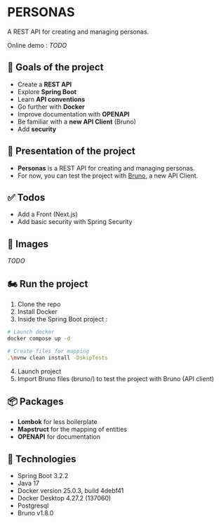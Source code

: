 # PERSONAS

A REST API for creating and managing personas.

Online demo : *TODO*

## :rocket: Goals of the project

* Create a **REST API**
* Explore **Spring Boot**
* Learn **API conventions**
* Go further with **Docker**
* Improve documentation with **OPENAPI**
* Be familiar with a **new API Client** (Bruno)
* Add **security**

## :dart: Presentation of the project

* **Personas** is a REST API for creating and managing personas.
* For now, you can test the project with [Bruno](https://www.usebruno.com/), a new API Client.

## :white_check_mark: Todos

* Add a Front (Next.js)
* Add basic security with Spring Security
  
## :iphone: Images

*TODO*

## 🏍 Run the project
1. Clone the repo
2. Install Docker
3. Inside the Spring Boot project :
```bash
# Launch docker
docker compose up -d

# Create files for mapping
.\mvnw clean install -DskipTests
```
4. Launch project
5. Import Bruno files (bruno/) to test the project with Bruno (API client)

## :package: Packages

* **Lombok** for less boilerplate
* **Mapstruct** for the mapping of entities
* **OPENAPI** for documentation

## :pushpin: Technologies

* Spring Boot 3.2.2
* Java 17
* Docker version 25.0.3, build 4debf41
* Docker Desktop 4.27.2 (137060)
* Postgresql
* Bruno v1.8.0
